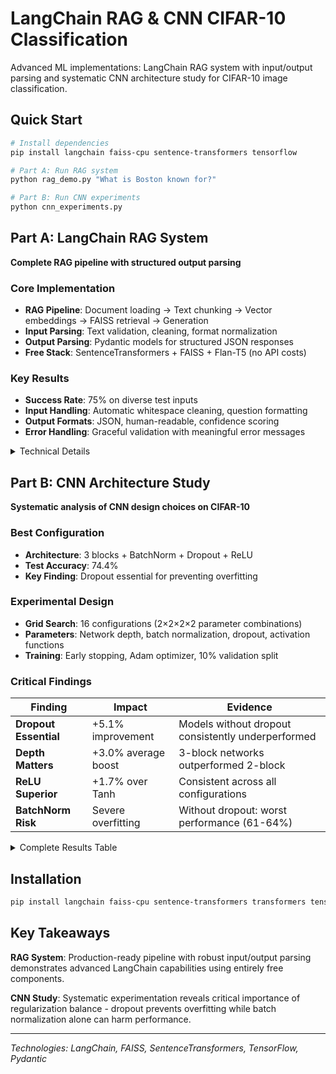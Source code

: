 # LangChain RAG & CNN CIFAR-10 Classification

Advanced ML implementations: LangChain RAG system with input/output parsing and systematic CNN architecture study for CIFAR-10 image classification.

## Quick Start

```bash
# Install dependencies
pip install langchain faiss-cpu sentence-transformers tensorflow

# Part A: Run RAG system
python rag_demo.py "What is Boston known for?"

# Part B: Run CNN experiments  
python cnn_experiments.py
```

## Part A: LangChain RAG System

**Complete RAG pipeline with structured output parsing**

### Core Implementation
- **RAG Pipeline**: Document loading → Text chunking → Vector embeddings → FAISS retrieval → Generation
- **Input Parsing**: Text validation, cleaning, format normalization
- **Output Parsing**: Pydantic models for structured JSON responses
- **Free Stack**: SentenceTransformers + FAISS + Flan-T5 (no API costs)

### Key Results
- **Success Rate**: 75% on diverse test inputs
- **Input Handling**: Automatic whitespace cleaning, question formatting
- **Output Formats**: JSON, human-readable, confidence scoring
- **Error Handling**: Graceful validation with meaningful error messages

<details>
<summary>Technical Details</summary>

#### Pydantic Output Schema
```python
class QAResponse(BaseModel):
    answer: str = Field(..., description="The answer")
    sources: List[str] = Field(..., description="Source docs")
    confidence: str = Field(..., description="Confidence level") 
    word_count: int = Field(..., description="Answer length")
```

#### Architecture Components
- **Document Layer**: DirectoryLoader + RecursiveCharacterTextSplitter
- **Vector Layer**: SentenceTransformers (all-MiniLM-L6-v2) + FAISS
- **Generation Layer**: HuggingFace Flan-T5-Small + LangChain RetrievalQA
- **Parsing Layer**: PydanticOutputParser with fallback handling

</details>

## Part B: CNN Architecture Study

**Systematic analysis of CNN design choices on CIFAR-10**

### Best Configuration
- **Architecture**: 3 blocks + BatchNorm + Dropout + ReLU
- **Test Accuracy**: 74.4%
- **Key Finding**: Dropout essential for preventing overfitting

### Experimental Design
- **Grid Search**: 16 configurations (2×2×2×2 parameter combinations)
- **Parameters**: Network depth, batch normalization, dropout, activation functions
- **Training**: Early stopping, Adam optimizer, 10% validation split

### Critical Findings

| Finding | Impact | Evidence |
|---------|---------|----------|
| **Dropout Essential** | +5.1% improvement | Models without dropout consistently underperformed |
| **Depth Matters** | +3.0% average boost | 3-block networks outperformed 2-block |
| **ReLU Superior** | +1.7% over Tanh | Consistent across all configurations |
| **BatchNorm Risk** | Severe overfitting | Without dropout: worst performance (61-64%) |

<details>
<summary>Complete Results Table</summary>

| Rank | Blocks | BatchNorm | Dropout | Activation | Accuracy |
|------|--------|-----------|---------|------------|----------|
| 1 | 3 | ✓ | ✓ | ReLU | **74.40%** |
| 2 | 3 | ✗ | ✓ | ReLU | 73.97% |
| 3 | 3 | ✗ | ✓ | Tanh | 71.89% |
| 4 | 2 | ✓ | ✓ | ReLU | 71.51% |
| 5 | 3 | ✗ | ✗ | ReLU | 71.39% |

*Full results: 16 configurations tested*

</details>

## Installation

```bash
pip install langchain faiss-cpu sentence-transformers transformers tensorflow pandas pydantic
```


## Key Takeaways

**RAG System**: Production-ready pipeline with robust input/output parsing demonstrates advanced LangChain capabilities using entirely free components.

**CNN Study**: Systematic experimentation reveals critical importance of regularization balance - dropout prevents overfitting while batch normalization alone can harm performance.

---

*Technologies: LangChain, FAISS, SentenceTransformers, TensorFlow, Pydantic*
